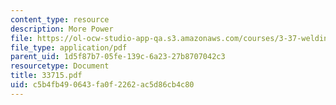 ```yaml
---
content_type: resource
description: More Power
file: https://ol-ocw-studio-app-qa.s3.amazonaws.com/courses/3-37-welding-and-joining-processes-fall-2002/c5b4fb490643fa0f2262ac5d86cb4c80_33715.pdf
file_type: application/pdf
parent_uid: 1d5f87b7-05fe-139c-6a23-27b8707042c3
resourcetype: Document
title: 33715.pdf
uid: c5b4fb49-0643-fa0f-2262-ac5d86cb4c80
---
```

